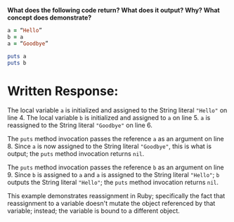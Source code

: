 **What does the following code return? What does it output? Why? What concept does demonstrate?**

```ruby
a = “Hello”
b = a
a = “Goodbye”

puts a
puts b
```
# Written Response:

The local variable `a` is initialized and assigned to the String literal `"Hello"` on line 4. The local variable `b` is initialized and assigned to `a` on line 5. `a` is reassigned to the String literal `"Goodbye"` on line 6.

The `puts` method invocation passes the reference `a` as an argument on line 8. Since `a` is now assigned to the String literal `"Goodbye"`, this is what is output; the `puts` method invocation returns `nil`.

The `puts` method invocation passes the reference `b` as an argument on line 9. Since `b` is assigned to `a` and `a` is assigned to the String literal `"Hello"`; `b` outputs the String literal `"Hello"`; the `puts` method invocation returns `nil`.

This example demonstrates reassignment in Ruby; specifically the fact that reassignment to a variable doesn't mutate the object referenced by that variable; instead; the variable is bound to a different object.